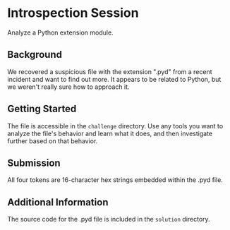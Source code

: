 # Introspection Session

Analyze a Python extension module.

## Background

  We recovered a suspicious file with the extension ".pyd" from a recent incident and want to find out more. It appears to be related to Python, but we weren't really sure how to approach it.

## Getting Started

  The file is accessible in the `challenge` directory. Use any tools you want to analyze the file's behavior and learn what it does, and then investigate further based on that behavior.

## Submission

  All four tokens are 16-character hex strings embedded within the .pyd file.

## Additional Information

  The source code for the .pyd file is included in the `solution` directory.